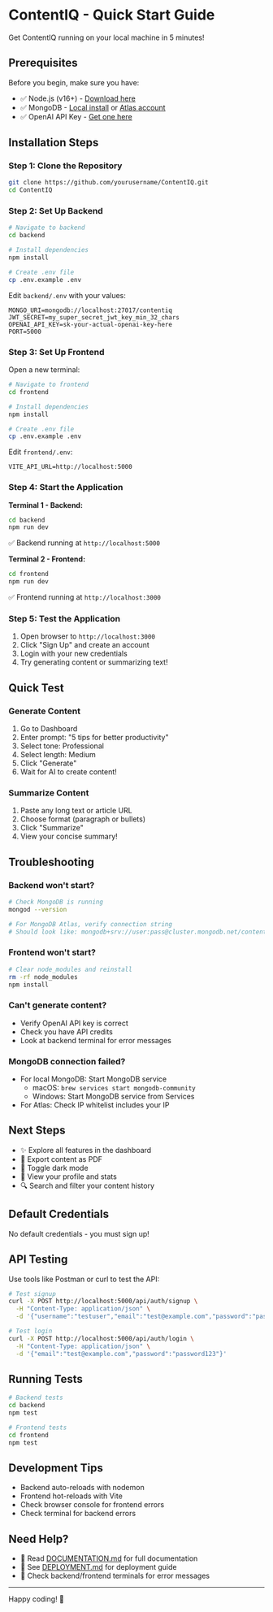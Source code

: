 # ContentIQ - Quick Start Guide

Get ContentIQ running on your local machine in 5 minutes!

## Prerequisites

Before you begin, make sure you have:

- ✅ Node.js (v16+) - [Download here](https://nodejs.org/)
- ✅ MongoDB - [Local install](https://www.mongodb.com/try/download/community) or [Atlas account](https://www.mongodb.com/cloud/atlas)
- ✅ OpenAI API Key - [Get one here](https://platform.openai.com/api-keys)

## Installation Steps

### Step 1: Clone the Repository

```bash
git clone https://github.com/yourusername/ContentIQ.git
cd ContentIQ
```

### Step 2: Set Up Backend

```bash
# Navigate to backend
cd backend

# Install dependencies
npm install

# Create .env file
cp .env.example .env
```

Edit `backend/.env` with your values:

```env
MONGO_URI=mongodb://localhost:27017/contentiq
JWT_SECRET=my_super_secret_jwt_key_min_32_chars
OPENAI_API_KEY=sk-your-actual-openai-key-here
PORT=5000
```

### Step 3: Set Up Frontend

Open a new terminal:

```bash
# Navigate to frontend
cd frontend

# Install dependencies
npm install

# Create .env file
cp .env.example .env
```

Edit `frontend/.env`:

```env
VITE_API_URL=http://localhost:5000
```

### Step 4: Start the Application

**Terminal 1 - Backend:**

```bash
cd backend
npm run dev
```

✅ Backend running at `http://localhost:5000`

**Terminal 2 - Frontend:**

```bash
cd frontend
npm run dev
```

✅ Frontend running at `http://localhost:3000`

### Step 5: Test the Application

1. Open browser to `http://localhost:3000`
2. Click "Sign Up" and create an account
3. Login with your new credentials
4. Try generating content or summarizing text!

## Quick Test

### Generate Content

1. Go to Dashboard
2. Enter prompt: "5 tips for better productivity"
3. Select tone: Professional
4. Select length: Medium
5. Click "Generate"
6. Wait for AI to create content!

### Summarize Content

1. Paste any long text or article URL
2. Choose format (paragraph or bullets)
3. Click "Summarize"
4. View your concise summary!

## Troubleshooting

### Backend won't start?

```bash
# Check MongoDB is running
mongod --version

# For MongoDB Atlas, verify connection string
# Should look like: mongodb+srv://user:pass@cluster.mongodb.net/contentiq
```

### Frontend won't start?

```bash
# Clear node_modules and reinstall
rm -rf node_modules
npm install
```

### Can't generate content?

- Verify OpenAI API key is correct
- Check you have API credits
- Look at backend terminal for error messages

### MongoDB connection failed?

- For local MongoDB: Start MongoDB service
  - macOS: `brew services start mongodb-community`
  - Windows: Start MongoDB service from Services
- For Atlas: Check IP whitelist includes your IP

## Next Steps

- ✨ Explore all features in the dashboard
- 📄 Export content as PDF
- 🌙 Toggle dark mode
- 👤 View your profile and stats
- 🔍 Search and filter your content history

## Default Credentials

No default credentials - you must sign up!

## API Testing

Use tools like Postman or curl to test the API:

```bash
# Test signup
curl -X POST http://localhost:5000/api/auth/signup \
  -H "Content-Type: application/json" \
  -d '{"username":"testuser","email":"test@example.com","password":"password123"}'

# Test login
curl -X POST http://localhost:5000/api/auth/login \
  -H "Content-Type: application/json" \
  -d '{"email":"test@example.com","password":"password123"}'
```

## Running Tests

```bash
# Backend tests
cd backend
npm test

# Frontend tests
cd frontend
npm test
```

## Development Tips

- Backend auto-reloads with nodemon
- Frontend hot-reloads with Vite
- Check browser console for frontend errors
- Check terminal for backend errors

## Need Help?

- 📖 Read [DOCUMENTATION.md](./DOCUMENTATION.md) for full documentation
- 🚀 See [DEPLOYMENT.md](./DEPLOYMENT.md) for deployment guide
- 🐛 Check backend/frontend terminals for error messages

---

Happy coding! 🎉
